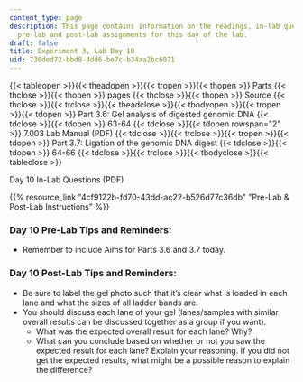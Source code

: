 ```yaml
---
content_type: page
description: This page contains information on the readings, in-lab questions, and
  pre-lab and post-lab assignments for this day of the lab.
draft: false
title: Experiment 3, Lab Day 10
uid: 730ded72-bbd8-4dd6-be7c-b34aa2bc6071
---
```

{{< tableopen >}}{{< theadopen >}}{{< tropen >}}{{< thopen >}}
Parts
{{< thclose >}}{{< thopen >}}
pages
{{< thclose >}}{{< thopen >}}
Source
{{< thclose >}}{{< trclose >}}{{< theadclose >}}{{< tbodyopen >}}{{< tropen >}}{{< tdopen >}}
Part 3.6: Gel analysis of digested genomic DNA
{{< tdclose >}}{{< tdopen >}}
63-64
{{< tdclose >}}{{< tdopen rowspan="2" >}}
7.003 Lab Manual (PDF)
{{< tdclose >}}{{< trclose >}}{{< tropen >}}{{< tdopen >}}
Part 3.7: Ligation of the genomic DNA digest
{{< tdclose >}}{{< tdopen >}}
64-66
{{< tdclose >}}{{< trclose >}}{{< tbodyclose >}}{{< tableclose >}}

Day 10 In-Lab Questions (PDF)

{{% resource_link "4cf9122b-fd70-43dd-ac22-b526d77c36db" "Pre-Lab & Post-Lab Instructions" %}}

### Day 10 Pre-Lab Tips and Reminders:

- Remember to include Aims for Parts 3.6 and 3.7 today.

### Day 10 Post-Lab Tips and Reminders:

- Be sure to label the gel photo such that it’s clear what is loaded in each lane and what the sizes of all ladder bands are.
- You should discuss each lane of your gel (lanes/samples with similar overall results can be discussed together as a group if you want).
    - What was the expected overall result for each lane? Why?
    - What can you conclude based on whether or not you saw the expected result for each lane? Explain your reasoning. If you did not get the expected results, what might be a possible reason to explain the difference?